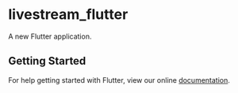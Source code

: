 # livestream_flutter

A new Flutter application.

## Getting Started

For help getting started with Flutter, view our online
[documentation](https://flutter.io/).
